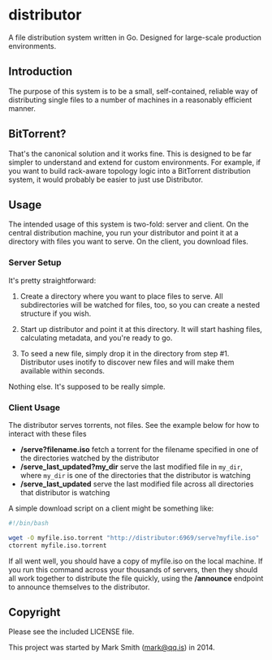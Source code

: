 # distributor

A file distribution system written in Go. Designed for large-scale
production environments.

## Introduction

The purpose of this system is to be a small, self-contained, reliable
way of distributing single files to a number of machines in a reasonably
efficient manner.

## BitTorrent?

That's the canonical solution and it works fine. This is designed
to be far simpler to understand and extend for custom environments.
For example, if you want to build rack-aware topology logic into a
BitTorrent distribution system, it would probably be easier to just use
Distributor.

## Usage

The intended usage of this system is two-fold: server and client. On the
central distribution machine, you run your distributor and point it at
a directory with files you want to serve. On the client, you download
files.

### Server Setup

It's pretty straightforward:

1. Create a directory where you want to place files to serve. All
subdirectories will be watched for files, too, so you can create a nested
structure if you wish.

2. Start up distributor and point it at this directory. It will start
hashing files, calculating metadata, and you're ready to go.

3. To seed a new file, simply drop it in the directory from step #1.
Distributor uses inotify to discover new files and will make them
available within seconds.

Nothing else. It's supposed to be really simple.

### Client Usage

The distributor serves torrents, not files. See the example below for how to
interact with these files

- **/serve?filename.iso** fetch a torrent for the filename specified in one of
  the directories watched by the distributor
- **/serve_last_updated?my_dir** serve the last modified file in `my_dir`,
  where `my_dir` is one of the directories that the distributor is watching
- **/serve_last_updated** serve the last modified file across all directories
  that distributor is watching

A simple download script on a client might be something like:

```bash
#!/bin/bash

wget -O myfile.iso.torrent "http://distributor:6969/serve?myfile.iso"
ctorrent myfile.iso.torrent
```

If all went well, you should have a copy of myfile.iso on the local
machine. If you run this command across your thousands of servers, then
they should all work together to distribute the file quickly, using the
**/announce** endpoint to announce themselves to the distributor.

## Copyright

Please see the included LICENSE file.

This project was started by Mark Smith (mark@qq.is) in 2014.

